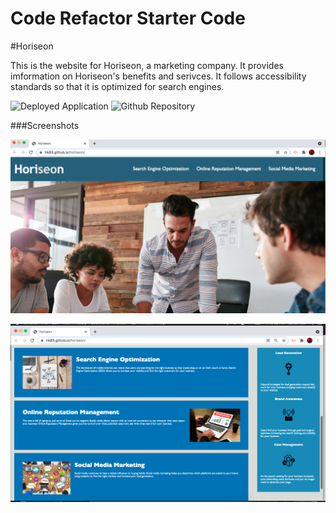 # Code Refactor Starter Code
#Horiseon

This is the website for Horiseon, a marketing company. It provides imformation on Horiseon's benefits and serivces. It follows accessibility standards so that it is optimized for search engines. 

![Deployed Application](https://lrk83.github.io/horiseon/)
![Github Repository](https://github.com/lrk83/horiseon)

###Screenshots

![Image of Deployed Application](https://github.com/lrk83/horiseon/blob/main/assets/images/Screen%20Shot%202021-05-14%20at%203.03.13%20PM.png)

![Image of Deployed Application](https://github.com/lrk83/horiseon/blob/main/assets/images/Screen%20Shot%202021-05-14%20at%203.03.32%20PM.png)